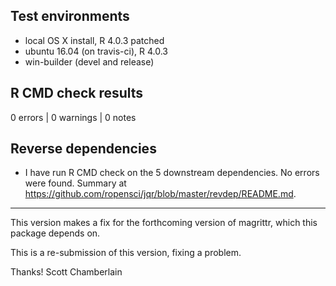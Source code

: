 ## Test environments

* local OS X install, R 4.0.3 patched
* ubuntu 16.04 (on travis-ci), R 4.0.3
* win-builder (devel and release)

## R CMD check results

0 errors | 0 warnings | 0 notes

## Reverse dependencies

* I have run R CMD check on the 5 downstream dependencies. No errors were found. Summary at <https://github.com/ropensci/jqr/blob/master/revdep/README.md>.

---

This version makes a fix for the forthcoming version of magrittr, which this package depends on. 

This is a re-submission of this version, fixing a problem.

Thanks!
Scott Chamberlain
